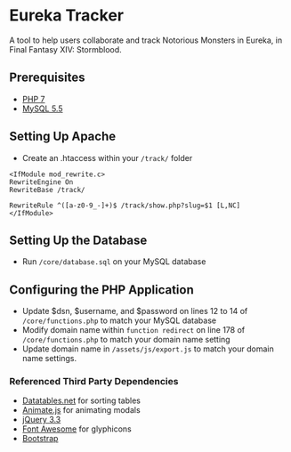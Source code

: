 # Eureka Tracker
A tool to help users collaborate and track Notorious Monsters in Eureka, in Final Fantasy XIV: Stormblood.

## Prerequisites
* [PHP 7](http://php.net/downloads.php)
* [MySQL 5.5](https://dev.mysql.com/downloads/installer/)

## Setting Up Apache
* Create an .htaccess within your `/track/` folder
```
<IfModule mod_rewrite.c>
RewriteEngine On
RewriteBase /track/

RewriteRule ^([a-z0-9_-]+)$ /track/show.php?slug=$1 [L,NC]
</IfModule>
```

## Setting Up the Database
* Run `/core/database.sql` on your MySQL database

## Configuring the PHP Application
* Update $dsn, $username, and $password on lines 12 to 14 of `/core/functions.php` to match your MySQL database
* Modify domain name within `function redirect` on line 178 of `/core/functions.php` to match your domain name setting
* Update domain name in `/assets/js/export.js` to match your domain name settings.

### Referenced Third Party Dependencies
* [Datatables.net](https://datatables.net) for sorting tables
* [Animate.js](https://daneden.github.io/animate.css/) for animating modals
* [jQuery 3.3](https://jquery.com/download/)
* [Font Awesome](https://fontawesome.com) for glyphicons
* [Bootstrap](https://getbootstrap.com)
